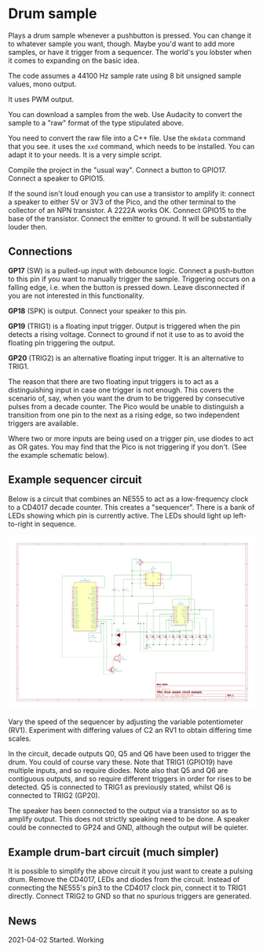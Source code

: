 # Drum sample

Plays a drum sample whenever a pushbutton is pressed. You can change it to whatever sample
you want, though. Maybe you'd want to add more samples, or have it trigger from a 
sequencer. The world's you lobster when it comes to expanding on the basic idea.

The code assumes a 44100 Hz sample rate using 8 bit unsigned sample values, mono output.

It uses PWM output.

You can download a samples from the web. Use Audacity to convert the sample to
a "raw" format of the type stipulated above. 

You need to convert the raw file into a C++ file. Use the `mkdata` command that you see.
it uses the `xxd` command, which needs to be installed. You can adapt it to your needs. It
is a very simple script.

Compile the project in the "usual way". Connect a button to GPIO17. Connect a speaker to GPIO15.

If the sound isn't loud enough you can use a transistor to amplify it: connect a speaker
to either 5V or 3V3 of the Pico, and the other terminal to the collector of an NPN transistor. 
A 2222A works OK. Connect GPIO15 to the base of the transistor. Connect the emitter to ground.
It will be substantially louder then.


## Connections

**GP17** (SW) is a pulled-up input with debounce logic. Connect a push-button to this pin
if you want to manually trigger the sample. Triggering occurs on a falling edge, i.e. when
the button is pressed down. Leave disconnected if you are not interested in this functionality.

**GP18** (SPK) is output. Connect your speaker to this pin.

**GP19** (TRIG1) is a floating input trigger. Output is triggered when the pin detects a rising voltage.
Connect to ground if not it use to as to avoid the floating pin triggering the output.

**GP20** (TRIG2) is an alternative floating input trigger. It is an alternative to TRIG1.

The reason that there are two floating input triggers is to act as a distinguishing input in case
one trigger is not enough. This covers the scenario of, say, when you want the drum to be
triggered by consecutive pulses from a decade counter. The Pico would be unable to distinguish
a transition from one pin to the next as a rising edge, so two independent triggers are available.

Where two or more inputs are being used on a trigger pin, use diodes to act as OR gates. You may
find that the Pico is not triggering if you don't. (See the example schematic below).


## Example sequencer circuit

Below is a circuit that combines an NE555 to act as a low-frequency clock to a CD4017 decade counter.
This creates a "sequencer". There is a bank of LEDs showing which pin is currently active. The LEDs
should light up left-to-right in sequence.

![](drum.png)

Vary the speed of the sequencer by adjusting the variable potentiometer (RV1). Experiment with differing
values of C2 an RV1 to obtain differing time scales.

In the circuit, decade outputs Q0, Q5 and Q6 have been used to trigger the drum. You could of course
vary these. Note that TRIG1 (GPIO19) have multiple inputs, and so require diodes. 
Note also that Q5 and Q6 are contiguous outputs, and so require different triggers in order
for rises to be detected. Q5 is connected to TRIG1 as previously stated, whilst
Q6 is connected to TRIG2 (GP20).

The speaker has been connected to the output via a transistor so as to amplify output.
This does not strictly speaking need to be done. A speaker could be connected to
GP24 and GND, although the output will be quieter.


## Example drum-bart circuit (much simpler)

It is possible to simplify the above circuit it you just want to create a pulsing
drum. Remove the CD4017, LEDs and diodes from the circuit. Instead of connecting
the NE555's pin3 to the CD4017 clock pin, connect it to TRIG1 directly. 
Connect TRIG2 to GND so that no spurious triggers are generated.



## News

2021-04-02 Started. Working


